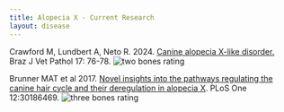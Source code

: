 ```yaml
---
title: Alopecia X - Current Research
layout: disease
---
```

Crawford M, Lundbert A, Neto R.  2024. [Canine alopecia X-like disorder.](https://bjvp.org.br/wp-content/uploads/2024/03/BJVP_v17n1_76-78.pdf)  Braz J Vet Pathol 17: 76-78. ![two bones rating](/img/2-bones.gif)

Brunner MAT et al 2017. [Novel insights into the pathways regulating the canine hair cycle and their deregulation in alopecia X](https://www.ncbi.nlm.nih.gov/pmc/articles/PMC5655477/). PLoS One 12:30186469. ![three bones
rating](/img/3-bones.gif)
